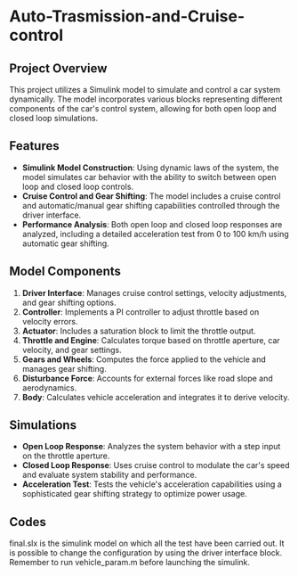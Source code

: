 # Auto-Trasmission-and-Cruise-control


## Project Overview
This project utilizes a Simulink model to simulate and control a car system dynamically. The model incorporates various blocks representing different components of the car's control system, allowing for both open loop and closed loop simulations.

## Features
- **Simulink Model Construction**: Using dynamic laws of the system, the model simulates car behavior with the ability to switch between open loop and closed loop controls.
- **Cruise Control and Gear Shifting**: The model includes a cruise control and automatic/manual gear shifting capabilities controlled through the driver interface.
- **Performance Analysis**: Both open loop and closed loop responses are analyzed, including a detailed acceleration test from 0 to 100 km/h using automatic gear shifting.

## Model Components
1. **Driver Interface**: Manages cruise control settings, velocity adjustments, and gear shifting options.
2. **Controller**: Implements a PI controller to adjust throttle based on velocity errors.
3. **Actuator**: Includes a saturation block to limit the throttle output.
4. **Throttle and Engine**: Calculates torque based on throttle aperture, car velocity, and gear settings.
5. **Gears and Wheels**: Computes the force applied to the vehicle and manages gear shifting.
6. **Disturbance Force**: Accounts for external forces like road slope and aerodynamics.
7. **Body**: Calculates vehicle acceleration and integrates it to derive velocity.

## Simulations
- **Open Loop Response**: Analyzes the system behavior with a step input on the throttle aperture.
- **Closed Loop Response**: Uses cruise control to modulate the car's speed and evaluate system stability and performance.
- **Acceleration Test**: Tests the vehicle's acceleration capabilities using a sophisticated gear shifting strategy to optimize power usage.

## Codes
final.slx is the simulink model on which all the test have been carried out. It is possible to change the configuration by using the driver interface block. Remember to run vehicle_param.m before launching the simulink.
